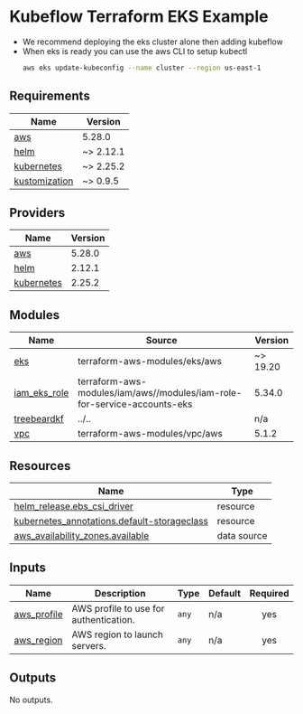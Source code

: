 # Kubeflow Terraform EKS Example

* We recommend deploying the eks cluster alone then adding kubeflow
* When eks is ready you can use the aws CLI to setup kubectl
    ```sh
    aws eks update-kubeconfig --name cluster --region us-east-1
    ```

## Requirements

| Name | Version |
|------|---------|
| <a name="requirement_aws"></a> [aws](#requirement\_aws) | 5.28.0 |
| <a name="requirement_helm"></a> [helm](#requirement\_helm) | ~> 2.12.1 |
| <a name="requirement_kubernetes"></a> [kubernetes](#requirement\_kubernetes) | ~> 2.25.2 |
| <a name="requirement_kustomization"></a> [kustomization](#requirement\_kustomization) | ~> 0.9.5 |

## Providers

| Name | Version |
|------|---------|
| <a name="provider_aws"></a> [aws](#provider\_aws) | 5.28.0 |
| <a name="provider_helm"></a> [helm](#provider\_helm) | 2.12.1 |
| <a name="provider_kubernetes"></a> [kubernetes](#provider\_kubernetes) | 2.25.2 |

## Modules

| Name | Source | Version |
|------|--------|---------|
| <a name="module_eks"></a> [eks](#module\_eks) | terraform-aws-modules/eks/aws | ~> 19.20 |
| <a name="module_iam_eks_role"></a> [iam\_eks\_role](#module\_iam\_eks\_role) | terraform-aws-modules/iam/aws//modules/iam-role-for-service-accounts-eks | 5.34.0 |
| <a name="module_treebeardkf"></a> [treebeardkf](#module\_treebeardkf) | ../.. | n/a |
| <a name="module_vpc"></a> [vpc](#module\_vpc) | terraform-aws-modules/vpc/aws | 5.1.2 |

## Resources

| Name | Type |
|------|------|
| [helm_release.ebs_csi_driver](https://registry.terraform.io/providers/hashicorp/helm/latest/docs/resources/release) | resource |
| [kubernetes_annotations.default-storageclass](https://registry.terraform.io/providers/hashicorp/kubernetes/latest/docs/resources/annotations) | resource |
| [aws_availability_zones.available](https://registry.terraform.io/providers/hashicorp/aws/5.28.0/docs/data-sources/availability_zones) | data source |

## Inputs

| Name | Description | Type | Default | Required |
|------|-------------|------|---------|:--------:|
| <a name="input_aws_profile"></a> [aws\_profile](#input\_aws\_profile) | AWS profile to use for authentication. | `any` | n/a | yes |
| <a name="input_aws_region"></a> [aws\_region](#input\_aws\_region) | AWS region to launch servers. | `any` | n/a | yes |

## Outputs

No outputs.
